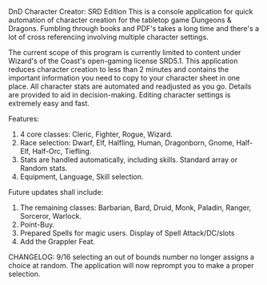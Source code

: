 DnD Character Creator: SRD Edition
This is a console application for quick automation of character creation for the tabletop game Dungeons & Dragons. 
Fumbling through books and PDF's takes a long time and there's a lot of cross referencing involving multiple character settings.

The current scope of this program is currently limited to content under Wizard's of the Coast's open-gaming license SRD5.1.
This application reduces character creation to less than 2 minutes and contains the important information you need to copy to your character sheet in one place.
All character stats are automated and readjusted as you go. Details are provided to aid in decision-making.
Editing character settings is extremely easy and fast.

Features:
1. 4 core classes: Cleric, Fighter, Rogue, Wizard.
2. Race selection: Dwarf, Elf, Halfling, Human, Dragonborn, Gnome, Half-Elf, Half-Orc, Tiefling.
3. Stats are handled automatically, including skills. Standard array or Random stats.
4. Equipment, Language, Skill selection.

Future updates shall include:
1. The remaining classes: Barbarian, Bard, Druid, Monk, Paladin, Ranger, Sorceror, Warlock.
2. Point-Buy.
3. Prepared Spells for magic users. Display of Spell Attack/DC/slots
4. Add the Grappler Feat.

CHANGELOG:
9/16  selecting an out of bounds number no longer assigns a choice at random. The application will now reprompt you to make a proper selection.
